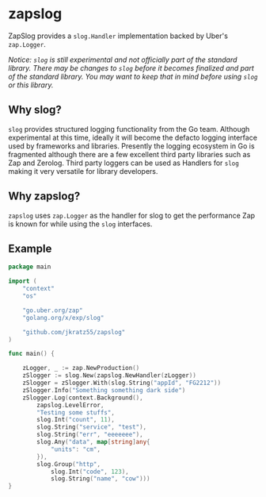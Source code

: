# zapslog

ZapSlog provides a `slog.Handler` implementation backed by Uber's `zap.Logger`.

_Notice: `slog` is still experimental and not officially part of the standard library. There may be changes to `slog` before it becomes finalized and part of the standard library. You may want to keep that in mind before using `slog` or this library._

## Why slog?

`slog` provides structured logging functionality from the Go team. Although experimental at this time, ideally it will become the defacto logging interface used by frameworks and libraries. Presently the logging ecosystem in Go is fragmented although there are a few excellent third party libraries such as Zap and Zerolog. Third party loggers can be used as Handlers for `slog` making it very versatile for library developers.

## Why zapslog?

`zapslog` uses `zap.Logger` as the handler for slog to get the performance Zap is known for while using the `slog` interfaces.

## Example

```go
package main

import (
	"context"
	"os"

	"go.uber.org/zap"
	"golang.org/x/exp/slog"

	"github.com/jkratz55/zapslog"
)

func main() {

	zLogger, _ := zap.NewProduction()
	zSlogger := slog.New(zapslog.NewHandler(zLogger))
	zSlogger = zSlogger.With(slog.String("appId", "FG2212"))
	zSlogger.Info("Something something dark side")
	zSlogger.Log(context.Background(),
		zapslog.LevelError,
		"Testing some stuffs",
		slog.Int("count", 11),
		slog.String("service", "test"),
		slog.String("err", "eeeeeee"),
		slog.Any("data", map[string]any{
			"units": "cm",
		}),
		slog.Group("http",
			slog.Int("code", 123),
			slog.String("name", "cow")))
}
```